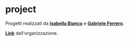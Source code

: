 # project
Progetti realizzati da [**Isabella Bianco**](https://github.com/IsabellaBianco) e [**Gabriele Ferrero**](https://github.com/GabrieleFerrero).

[**Link**](https://github.com/PROGETTI-FERREROBIANCO) dell'organizzazione.
